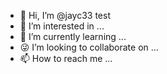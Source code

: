 - 👋 Hi, I’m @jayc33 test
- 👀 I’m interested in ...
- 🌱 I’m currently learning ...
- 😜 I’m looking to collaborate on ...
- 📫 How to reach me ...

<!---
jayc33/jayc33 is a ✨ special ✨ repository because its `README.md` (this file) appears on your GitHub profile.
You can click the Preview link to take a look at your changes.
--->
